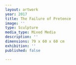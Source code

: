 ```yaml
---
layout: artwork
year: 2017
title: The Failure of Pretence
image: ''
type: Sculpture
media_type: Mixed Media
description: ''
dimensions: 79 x 60 x 60 cm
exhibition: ''
published: false

---
```

